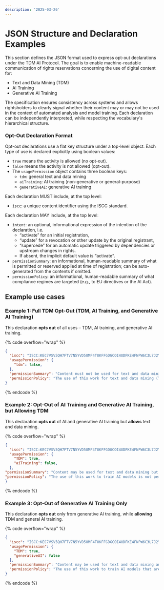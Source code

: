 ```yaml
---
description: '2025-03-26'
---
```


# JSON Structure and Declaration Examples

​​This section defines the JSON format used to express opt-out declarations under the TDM·AI Protocol. The goal is to enable machine-readable communication of rights reservations concerning the use of digital content for:

* Text and Data Mining (TDM)
* AI Training
* Generative AI Training

The specification ensures consistency across systems and allows rightsholders to clearly signal whether their content may or may not be used in the context of automated analysis and model training. Each declaration can be independently interpreted, while respecting the vocabulary's hierarchical structure.

### Opt-Out Declaration Format

Opt-out declarations  use a flat key structure under a top-level object. Each type of use is declared explicitly using boolean values:

* `true` means the activity is allowed (no opt-out).
* `false` means the activity is not allowed (opt-out).
* The `usagePermission` object contains three boolean keys:
  * `tdm`: general text and data mining
  * `aiTraining`: AI training (non-generative or general-purpose)
  * `generativeAI`: generative AI training

Each declaration MUST include, at the top level:

* `iscc`: a unique content identifier using the ISCC standard.

Each declaration MAY include, at the top level:

* `intent`: an optional, informational expression of the intention of the declaration, i.e. &#x20;
  * “activate” for an initial registration,
  * “update” for a revocation or other update by the original registrant,&#x20;
  * “supercede” for an automatic update triggered by dependencies or upstream changes in rights.&#x20;
  * If absent, the implicit default value is “activate”.
* `permissionSummary`: an informational, human-readable summary of what is permitted or reserved applied at time of registration; can be auto-generated from the contents if omitted.
* `permissionPolicy`: an informational, human-readable summary of what compliance regimes are targeted (e.g., to EU directives or the AI Act).

## Example use cases

### **Example 1: Full TDM Opt-Out (TDM, AI Training, and Generative AI Training)**

This declaration **opts out** of all uses – TDM, AI training, and generative AI training.

{% code overflow="wrap" %}
```json
{
  "iscc": "ISCC:KEC7VSV5QH7FTV7N5YVD5UMF4TUKFFGDGCOI4UDFKE4FNPW6C3L7J2Y",
  "usagePermission": {
    "tdm": false,
  },
  "permissionSummary": "Content must not be used for text and data mining, AI training, or generative AI training.",
  "permissionPolicy": "The use of this work for text and data mining (TDM) is not permitted. This includes any automated analytical technique aimed at analyzing text or data in digital form to generate information, such as patterns, trends, or correlations. As a result, the work may also not be used for training general-purpose AI models or other systems, including those designed to generate synthetic content. This reservation is made in accordance with Article 4(3) of Directive 2019/790 (CDSM Directive)."
}
```
{% endcode %}

### **Example 2: Opt-Out of AI Training and Generative AI Training, but Allowing TDM**

This declaration **opts out** of AI and generative AI training but **allows** text and data mining.

{% code overflow="wrap" %}
```json
{
  "iscc": "ISCC:KEC7VSV5QH7FTV7N5YVD5UMF4TUKFFGDGCOI4UDFKE4FNPW6C3L7J2Y",
  "usagePermission": {
    "TDM": true,
    "aiTraining": false,
  },
"permissionSummary": "Content may be used for text and data mining but must not be used for AI training or generative AI training.",
"permissionPolicy": "The use of this work to train AI models is not permitted. This includes training general-purpose AI systems or other models capable of performing a wide range of tasks such as labeling, classification, pattern recognition, decision-making, or semantic content understanding. Use of the work for training generative AI models is also prohibited. However, text and data mining (TDM) is permitted in accordance with Article 4 of Directive 2019/790 (CDSM Directive), provided it does not serve the purpose of model training."
}
```
{% endcode %}

### **Example 3: Opt-Out of Generative AI Training Only**

This declaration **opts out** only from generative AI training, while **allowing** TDM and general AI training.

{% code overflow="wrap" %}
```json
{
  "iscc": "ISCC:KEC7VSV5QH7FTV7N5YVD5UMF4TUKFFGDGCOI4UDFKE4FNPW6C3L7J2Y",
  "usagePermission": {
    "TDM": true,
    "generativeAI": false
  },
  "permissionSummary": "Content may be used for text and data mining and AI training but must not be used for generative AI training.",
  "permissionPolicy": "The use of this work to train AI models that are either (a) general-purpose AI systems with the capacity to generate synthetic content such as text, images, audio, or video, or (b) other types of AI systems whose primary purpose is the generation of such content, is not permitted. Text and Data Mining (TDM) is allowed for non-generative purposes, including training AI systems that do not produce synthetic outputs, in accordance with Article 4 of Directive 2019/790 (CDSM Directive), and for scientific research or temporary reproduction under Article 5(1) of Directive 2001/29/EC."
}
```
{% endcode %}

